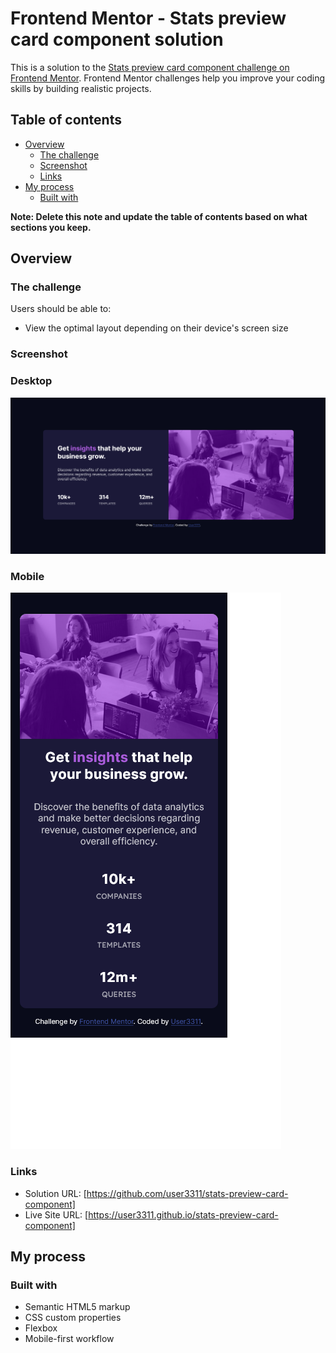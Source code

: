 # Frontend Mentor - Stats preview card component solution

This is a solution to the [Stats preview card component challenge on Frontend Mentor](https://www.frontendmentor.io/challenges/stats-preview-card-component-8JqbgoU62). Frontend Mentor challenges help you improve your coding skills by building realistic projects. 

## Table of contents

- [Overview](#overview)
  - [The challenge](#the-challenge)
  - [Screenshot](#screenshot)
  - [Links](#links)
- [My process](#my-process)
  - [Built with](#built-with)

**Note: Delete this note and update the table of contents based on what sections you keep.**

## Overview

### The challenge

Users should be able to:

- View the optimal layout depending on their device's screen size

### Screenshot

### Desktop
![](./screenshot-desktop.png)


### Mobile
![](./screenshot-mobile.png)

### Links

- Solution URL: [https://github.com/user3311/stats-preview-card-component]
- Live Site URL: [https://user3311.github.io/stats-preview-card-component]

## My process

### Built with

- Semantic HTML5 markup
- CSS custom properties
- Flexbox
- Mobile-first workflow
